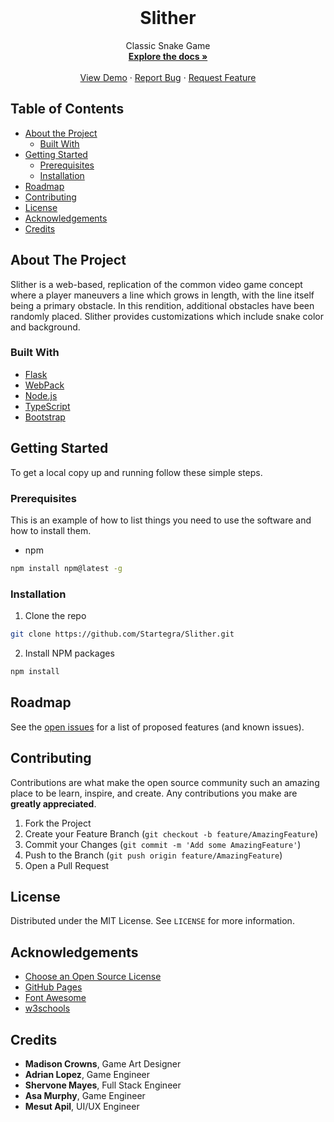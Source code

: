 
<!-- PROJECT LOGO -->
<br />
<p align="center">
  <!-- <a href="https://github.com/github_username/repo_name">
    <img src="images/logo.png" alt="" width="80" height="80">
  </a> -->

  <h1 align="center">Slither</h1>

  <p align="center">
    Classic Snake Game
    <br />
    <a href="https://github.com/Startegra/Slither"><strong>Explore the docs »</strong></a>
    <br />
    <br />
    <a href="https://www.youtube.com/embed/csQeJgx8Mzg">View Demo</a>
    ·
    <a href="https://github.com/Startegra/Slither/issues">Report Bug</a>
    ·
    <a href="https://github.com/Startegra/Slither/issues">Request Feature</a>
  </p>
</p>



<!-- TABLE OF CONTENTS -->
## Table of Contents

* [About the Project](#about-the-project)
  * [Built With](#built-with)
* [Getting Started](#getting-started)
  * [Prerequisites](#prerequisites)
  * [Installation](#installation)
* [Roadmap](#roadmap)
* [Contributing](#contributing)
* [License](#license)
* [Acknowledgements](#acknowledgements)
* [Credits](#credits)



<!-- ABOUT THE PROJECT -->
## About The Project

Slither is a web-based, replication of the common video game concept where a player maneuvers a line which grows in length, with the line itself being a primary obstacle. In this rendition, additional obstacles have been randomly placed. Slither provides customizations which include snake color and background.

<!--[![Product Name Screen Shot][product-screenshot]](https://example.com)-->


### Built With

* [Flask](https://flask.palletsprojects.com)
* [WebPack](https://webpack.js.org/)
* [Node.js](https://nodejs.org/en/)
* [TypeScript](https://www.typescriptlang.org/)
* [Bootstrap](https://getbootstrap.com/)



<!-- GETTING STARTED -->
## Getting Started

To get a local copy up and running follow these simple steps.

### Prerequisites

This is an example of how to list things you need to use the software and how to install them.
* npm
```sh
npm install npm@latest -g
```

### Installation

1. Clone the repo
```sh
git clone https://github.com/Startegra/Slither.git
```
2. Install NPM packages
```sh
npm install
```


<!-- ROADMAP -->
## Roadmap

See the [open issues](https://github.com/Startegra/Slither/issues) for a list of proposed features (and known issues).



<!-- CONTRIBUTING -->
## Contributing

Contributions are what make the open source community such an amazing place to be learn, inspire, and create. Any contributions you make are **greatly appreciated**.

1. Fork the Project
2. Create your Feature Branch (`git checkout -b feature/AmazingFeature`)
3. Commit your Changes (`git commit -m 'Add some AmazingFeature'`)
4. Push to the Branch (`git push origin feature/AmazingFeature`)
5. Open a Pull Request



<!-- LICENSE -->
## License

Distributed under the MIT License. See `LICENSE` for more information.


<!-- ACKNOWLEDGEMENTS -->
## Acknowledgements

* [Choose an Open Source License](https://choosealicense.com)
* [GitHub Pages](https://pages.github.com)
* [Font Awesome](https://fontawesome.com)
* [w3schools](https://www.w3schools.com/)

<!-- CREDITS -->
## Credits
* **Madison Crowns**, Game Art Designer
* **Adrian Lopez**, Game Engineer
* **Shervone Mayes**, Full Stack Engineer
* **Asa Murphy**, Game Engineer
* **Mesut Apil**, UI/UX Engineer







